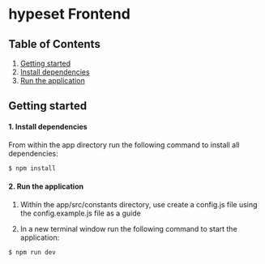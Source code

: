 # hypeset Frontend


## Table of Contents

1. [Getting started](#Getting-Started)
  1. [Install dependencies](#Install-Dependencies)
  2. [Run the application](#Run-Application)


## Getting started

#### 1. Install dependencies

  From within the app directory run the following command to install all dependencies:

  ```sh
  $ npm install
  ```

#### 2. Run the application

  1. Within the app/src/constants directory, use create a config.js file using the config.example.js file as a guide

  2. In a new terminal window run the following command to start the application:

  ```sh
  $ npm run dev
  ```

